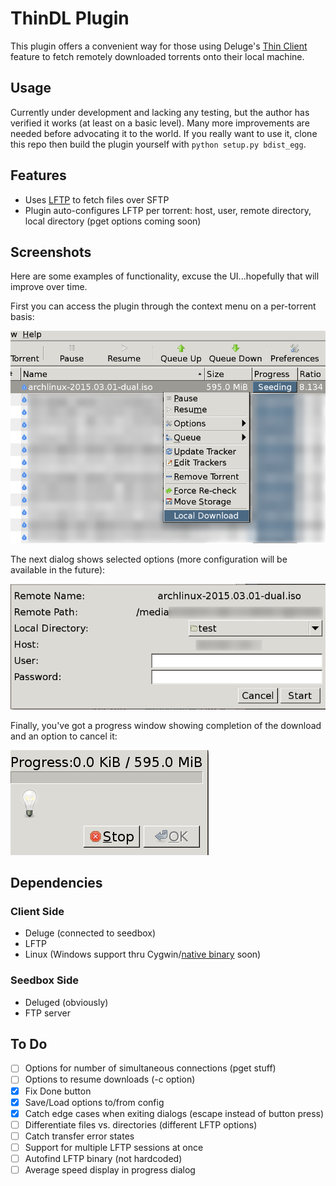# ThinDL Plugin
This plugin offers a convenient way for those using Deluge's [Thin Client](http://dev.deluge-torrent.org/wiki/UserGuide/ThinClient) feature to fetch remotely downloaded torrents onto their local machine.


## Usage
Currently under development and lacking any testing, but the author has verified it works (at least on a basic level).  Many more improvements are needed before advocating it to the world.  If you really want to use it, clone this repo then build the plugin yourself with `python setup.py bdist_egg`.


## Features
- Uses [LFTP](http://lftp.yar.ru/) to fetch files over SFTP
- Plugin auto-configures LFTP per torrent: host, user, remote directory, local directory (pget options coming soon)


## Screenshots
Here are some examples of functionality, excuse the UI...hopefully that will improve over time.

First you can access the plugin through the context menu on a per-torrent basis:

![Context Menu](/screenshots/thindl-menu.png?raw=true "Context Menu")

The next dialog shows selected options (more configuration will be available in the future):

![Download Dialog](/screenshots/thindl-dialog.png?raw=true "Download Dialog")

Finally, you've got a progress window showing completion of the download and an option to cancel it:

![Progress Dialog](/screenshots/thindl-prog.png?raw=true "Progress Dialog")


## Dependencies
### Client Side
- Deluge (connected to seedbox)
- LFTP
- Linux (Windows support thru Cygwin/[native binary](http://nwgat.ninja/lftp-for-windows/) soon)

### Seedbox Side
- Deluged (obviously)
- FTP server


## To Do
- [ ] Options for number of simultaneous connections (pget stuff)
- [ ] Options to resume downloads (-c option)
- [X] Fix Done button
- [X] Save/Load options to/from config
- [X] Catch edge cases when exiting dialogs (escape instead of button press)
- [ ] Differentiate files vs. directories (different LFTP options)
- [ ] Catch transfer error states
- [ ] Support for multiple LFTP sessions at once
- [ ] Autofind LFTP binary (not hardcoded)
- [ ] Average speed display in progress dialog

